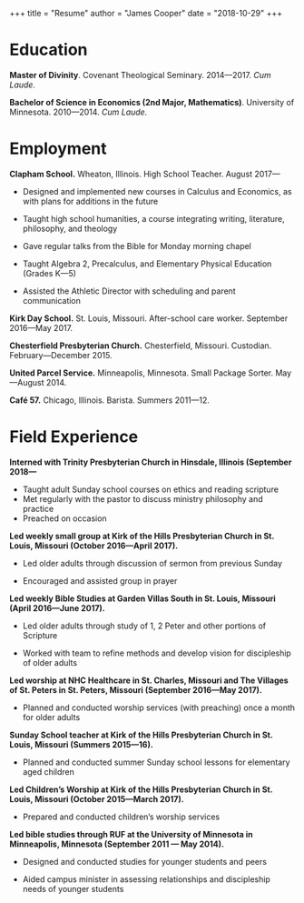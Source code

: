 +++
title = "Resume"
author = "James Cooper"
date = "2018-10-29"
+++

# Education

**Master of Divinity**. Covenant Theological Seminary. 2014—2017. *Cum Laude.*

**Bachelor of Science in Economics (2nd Major, Mathematics)**. University of Minnesota. 2010—2014. *Cum Laude.*

# Employment

**Clapham School.** Wheaton, Illinois. High School Teacher. August 2017—

- Designed and implemented new courses in Calculus and Economics, as with plans for additions in the future

- Taught high school humanities, a course integrating writing, literature, philosophy, and theology

- Gave regular talks from the Bible for Monday morning chapel

- Taught Algebra 2, Precalculus, and Elementary Physical Education (Grades K—5)

- Assisted the Athletic Director with scheduling and parent communication

**Kirk Day School.** St. Louis, Missouri. After-school care worker. September 2016—May 2017.

**Chesterfield Presbyterian Church.** Chesterfield, Missouri. Custodian. February—December 2015.

**United Parcel Service.** Minneapolis, Minnesota. Small Package Sorter. May—August 2014.

**Café 57.** Chicago, Illinois. Barista. Summers 2011—12.

# Field Experience

**Interned with Trinity Presbyterian Church in Hinsdale, Illinois (September 2018—**

- Taught adult Sunday school courses on ethics and reading scripture
- Met regularly with the pastor to discuss ministry philosophy and practice
- Preached on occasion

**Led weekly small group at Kirk of the Hills Presbyterian Church in St. Louis, Missouri (October 2016—April 2017).**

-   Led older adults through discussion of sermon from previous Sunday

-   Encouraged and assisted group in prayer

**Led weekly Bible Studies at Garden Villas South  in St. Louis, Missouri (April 2016—June 2017).**

-   Led older adults through study of 1, 2 Peter and other portions
    of Scripture

-   Worked with team to refine methods and develop vision for
    discipleship of older adults

**Led worship at NHC Healthcare in St. Charles, Missouri and The Villages of St. Peters in St. Peters, Missouri (September 2016—May 2017).**

-   Planned and conducted worship services (with preaching) once a month for older adults

**Sunday School teacher at Kirk of the Hills Presbyterian Church in St. Louis, Missouri (Summers 2015—16).**

-   Planned and conducted summer Sunday school lessons for elementary aged children

**Led Children’s Worship at Kirk of the Hills Presbyterian Church in St. Louis, Missouri (October 2015—March 2017).**

-   Prepared and conducted children’s worship services

**Led bible studies through RUF at the University of Minnesota in Minneapolis, Minnesota (September 2011 — May 2014).**

-   Designed and conducted studies for younger students and peers

-   Aided campus minister in assessing relationships and discipleship needs of younger students
